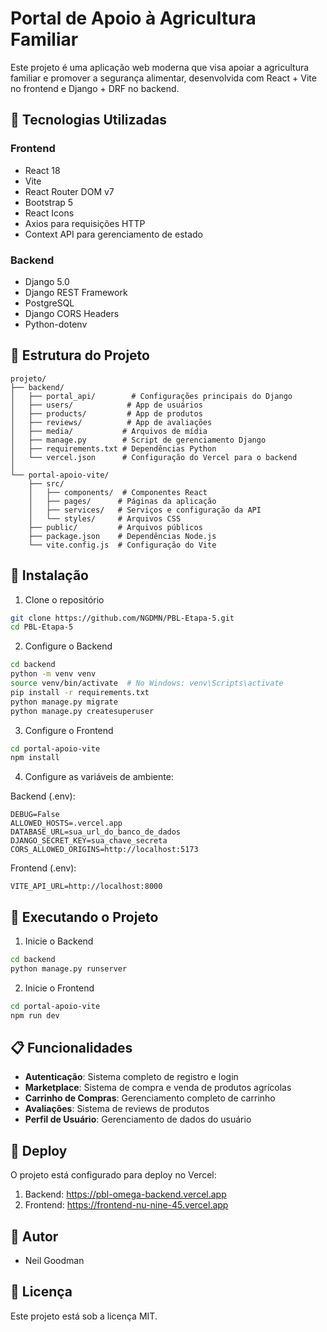 # Portal de Apoio à Agricultura Familiar

Este projeto é uma aplicação web moderna que visa apoiar a agricultura familiar e promover a segurança alimentar, desenvolvida com React + Vite no frontend e Django + DRF no backend.

## 🚀 Tecnologias Utilizadas

### Frontend
- React 18
- Vite
- React Router DOM v7
- Bootstrap 5
- React Icons
- Axios para requisições HTTP
- Context API para gerenciamento de estado

### Backend
- Django 5.0
- Django REST Framework
- PostgreSQL
- Django CORS Headers
- Python-dotenv

## 📁 Estrutura do Projeto

```
projeto/
├── backend/
│   ├── portal_api/        # Configurações principais do Django
│   ├── users/            # App de usuários
│   ├── products/         # App de produtos
│   ├── reviews/          # App de avaliações
│   ├── media/           # Arquivos de mídia
│   ├── manage.py        # Script de gerenciamento Django
│   ├── requirements.txt # Dependências Python
│   └── vercel.json      # Configuração do Vercel para o backend
│
└── portal-apoio-vite/
    ├── src/
    │   ├── components/  # Componentes React
    │   ├── pages/      # Páginas da aplicação
    │   ├── services/   # Serviços e configuração da API
    │   └── styles/     # Arquivos CSS
    ├── public/         # Arquivos públicos
    ├── package.json    # Dependências Node.js
    └── vite.config.js  # Configuração do Vite
```

## 🔧 Instalação

1. Clone o repositório
```bash
git clone https://github.com/NGDMN/PBL-Etapa-5.git
cd PBL-Etapa-5
```

2. Configure o Backend
```bash
cd backend
python -m venv venv
source venv/bin/activate  # No Windows: venv\Scripts\activate
pip install -r requirements.txt
python manage.py migrate
python manage.py createsuperuser
```

3. Configure o Frontend
```bash
cd portal-apoio-vite
npm install
```

4. Configure as variáveis de ambiente:

Backend (.env):
```
DEBUG=False
ALLOWED_HOSTS=.vercel.app
DATABASE_URL=sua_url_do_banco_de_dados
DJANGO_SECRET_KEY=sua_chave_secreta
CORS_ALLOWED_ORIGINS=http://localhost:5173
```

Frontend (.env):
```
VITE_API_URL=http://localhost:8000
```

## 🚀 Executando o Projeto

1. Inicie o Backend
```bash
cd backend
python manage.py runserver
```

2. Inicie o Frontend
```bash
cd portal-apoio-vite
npm run dev
```

## 📋 Funcionalidades

- **Autenticação**: Sistema completo de registro e login
- **Marketplace**: Sistema de compra e venda de produtos agrícolas
- **Carrinho de Compras**: Gerenciamento completo de carrinho
- **Avaliações**: Sistema de reviews de produtos
- **Perfil de Usuário**: Gerenciamento de dados do usuário

## 🔄 Deploy

O projeto está configurado para deploy no Vercel:

1. Backend: https://pbl-omega-backend.vercel.app
2. Frontend: https://frontend-nu-nine-45.vercel.app

## 👥 Autor

- Neil Goodman

## 📝 Licença

Este projeto está sob a licença MIT.



